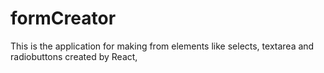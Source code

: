 # formCreator
This is the application for making from elements like selects, textarea and radiobuttons created by React,
